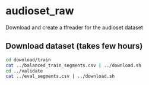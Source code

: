 # audioset_raw

Download and create a tfreader for the audioset dataset

## Download dataset (takes few hours)

```bash
cd download/train
cat ../balanced_train_segments.csv | ../download.sh
cd ../validate 
cat ../eval_segments.csv | ../download.sh
```
